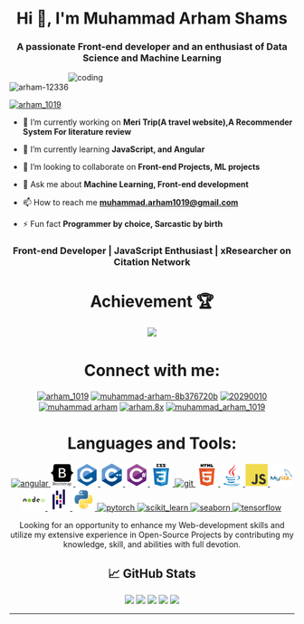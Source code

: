 <h1 align="center">Hi 👋, I'm Muhammad Arham Shams</h1>
<h3 align="center">A passionate Front-end developer and an enthusiast of Data Science and Machine Learning</h3>
<img align="right" alt="coding" width="400" src="https://cdn.dribbble.com/users/1162077/screenshots/3848914/programmer.gif">




<p align="left"> <img src="https://komarev.com/ghpvc/?username=arham-12336&label=Profile%20views&color=0e75b6&style=flat" alt="arham-12336" /> </p>

<p align="left"> <a href="https://twitter.com/arham_1019" target="blank"><img src="https://img.shields.io/twitter/follow/arham_1019?logo=twitter&style=for-the-badge" alt="arham_1019" /></a> </p>

- 🔭 I’m currently working on **Meri Trip(A travel website),A Recommender System For literature review**

- 🌱 I’m currently learning **JavaScript, and Angular**

- 👯 I’m looking to collaborate on **Front-end Projects, ML projects**

- 💬 Ask me about **Machine Learning, Front-end development**

- 📫 How to reach me **muhammad.arham1019@gmail.com**

- ⚡ Fun fact **Programmer by choice, Sarcastic by birth**
<h3 align="center">Front-end Developer | JavaScript Enthusiast | xResearcher on Citation Network </h3>
   <div align="center">
<h1 align="center">Achievement 🏆</h1>
<p align="center"><img src="https://github-profile-trophy.vercel.app/?username=arham-12336&theme=darkhub" /></a> </p>
<h1 align="center">Connect with me:</h3>
<p align="center">
<a href="https://twitter.com/arham_1019" target="blank"><img align="center" src="https://raw.githubusercontent.com/rahuldkjain/github-profile-readme-generator/master/src/images/icons/Social/twitter.svg" alt="arham_1019" height="30" width="40" /></a>
<a href="https://linkedin.com/in/muhammad-arham-8b376720b" target="blank"><img align="center" src="https://raw.githubusercontent.com/rahuldkjain/github-profile-readme-generator/master/src/images/icons/Social/linked-in-alt.svg" alt="muhammad-arham-8b376720b" height="30" width="40" /></a>
<a href="https://stackoverflow.com/users/20290010" target="blank"><img align="center" src="https://raw.githubusercontent.com/rahuldkjain/github-profile-readme-generator/master/src/images/icons/Social/stack-overflow.svg" alt="20290010" height="30" width="40" /></a>
<a href="https://www.facebook.com/profile.php?id=100009842269046" target="blank"><img align="center" src="https://raw.githubusercontent.com/rahuldkjain/github-profile-readme-generator/master/src/images/icons/Social/facebook.svg" alt="muhammad arham" height="30" width="40" /></a>
<a href="https://instagram.com/arham.8x" target="blank"><img align="center" src="https://raw.githubusercontent.com/rahuldkjain/github-profile-readme-generator/master/src/images/icons/Social/instagram.svg" alt="arham.8x" height="30" width="40" /></a>
<a href="https://www.leetcode.com/muhammad_arham_1019" target="blank"><img align="center" src="https://raw.githubusercontent.com/rahuldkjain/github-profile-readme-generator/master/src/images/icons/Social/leet-code.svg" alt="muhammad_arham_1019" height="30" width="40" /></a>
</p>

<h1 align="center">Languages and Tools:</h1>
<p align="center"> <a href="https://angular.io" target="_blank" rel="noreferrer"> <img src="https://angular.io/assets/images/logos/angular/angular.svg" alt="angular" width="40" height="40"/> </a> <a href="https://getbootstrap.com" target="_blank" rel="noreferrer"> <img src="https://raw.githubusercontent.com/devicons/devicon/master/icons/bootstrap/bootstrap-plain-wordmark.svg" alt="bootstrap" width="40" height="40"/> </a> <a href="https://www.cprogramming.com/" target="_blank" rel="noreferrer"> <img src="https://raw.githubusercontent.com/devicons/devicon/master/icons/c/c-original.svg" alt="c" width="40" height="40"/> </a> <a href="https://www.w3schools.com/cpp/" target="_blank" rel="noreferrer"> <img src="https://raw.githubusercontent.com/devicons/devicon/master/icons/cplusplus/cplusplus-original.svg" alt="cplusplus" width="40" height="40"/> </a> <a href="https://www.w3schools.com/cs/" target="_blank" rel="noreferrer"> <img src="https://raw.githubusercontent.com/devicons/devicon/master/icons/csharp/csharp-original.svg" alt="csharp" width="40" height="40"/> </a> <a href="https://www.w3schools.com/css/" target="_blank" rel="noreferrer"> <img src="https://raw.githubusercontent.com/devicons/devicon/master/icons/css3/css3-original-wordmark.svg" alt="css3" width="40" height="40"/> </a> <a href="https://git-scm.com/" target="_blank" rel="noreferrer"> <img src="https://www.vectorlogo.zone/logos/git-scm/git-scm-icon.svg" alt="git" width="40" height="40"/> </a> <a href="https://www.w3.org/html/" target="_blank" rel="noreferrer"> <img src="https://raw.githubusercontent.com/devicons/devicon/master/icons/html5/html5-original-wordmark.svg" alt="html5" width="40" height="40"/> </a> <a href="https://www.java.com" target="_blank" rel="noreferrer"> <img src="https://raw.githubusercontent.com/devicons/devicon/master/icons/java/java-original.svg" alt="java" width="40" height="40"/> </a> <a href="https://developer.mozilla.org/en-US/docs/Web/JavaScript" target="_blank" rel="noreferrer"> <img src="https://raw.githubusercontent.com/devicons/devicon/master/icons/javascript/javascript-original.svg" alt="javascript" width="40" height="40"/> </a> <a href="https://www.mysql.com/" target="_blank" rel="noreferrer"> <img src="https://raw.githubusercontent.com/devicons/devicon/master/icons/mysql/mysql-original-wordmark.svg" alt="mysql" width="40" height="40"/> </a> <a href="https://nodejs.org" target="_blank" rel="noreferrer"> <img src="https://raw.githubusercontent.com/devicons/devicon/master/icons/nodejs/nodejs-original-wordmark.svg" alt="nodejs" width="40" height="40"/> </a> <a href="https://pandas.pydata.org/" target="_blank" rel="noreferrer"> <img src="https://raw.githubusercontent.com/devicons/devicon/2ae2a900d2f041da66e950e4d48052658d850630/icons/pandas/pandas-original.svg" alt="pandas" width="40" height="40"/> </a> <a href="https://www.python.org" target="_blank" rel="noreferrer"> <img src="https://raw.githubusercontent.com/devicons/devicon/master/icons/python/python-original.svg" alt="python" width="40" height="40"/> </a> <a href="https://pytorch.org/" target="_blank" rel="noreferrer"> <img src="https://www.vectorlogo.zone/logos/pytorch/pytorch-icon.svg" alt="pytorch" width="40" height="40"/> </a> <a href="https://scikit-learn.org/" target="_blank" rel="noreferrer"> <img src="https://upload.wikimedia.org/wikipedia/commons/0/05/Scikit_learn_logo_small.svg" alt="scikit_learn" width="40" height="40"/> </a> <a href="https://seaborn.pydata.org/" target="_blank" rel="noreferrer"> <img src="https://seaborn.pydata.org/_images/logo-mark-lightbg.svg" alt="seaborn" width="40" height="40"/> </a> <a href="https://www.tensorflow.org" target="_blank" rel="noreferrer"> <img src="https://www.vectorlogo.zone/logos/tensorflow/tensorflow-icon.svg" alt="tensorflow" width="40" height="40"/> </a> </p>

Looking for an opportunity to enhance my Web-development skills and utilize my extensive experience in Open-Source Projects by contributing my knowledge, skill, and abilities with full devotion.

## &#x1f4c8; GitHub Stats

![](http://github-profile-summary-cards.vercel.app/api/cards/stats?username=arham-12336&theme=nord_dark)
![](http://github-profile-summary-cards.vercel.app/api/cards/productive-time?username=arham-12336&theme=nord_dark&utcOffset=8)
![](http://github-profile-summary-cards.vercel.app/api/cards/most-commit-language?username=arham-12336&theme=nord_dark)
![](http://github-profile-summary-cards.vercel.app/api/cards/repos-per-language?username=arham-12336&theme=nord_dark)
![](http://github-profile-summary-cards.vercel.app/api/cards/profile-details?username=arham-12336&theme=nord_dark)
***

